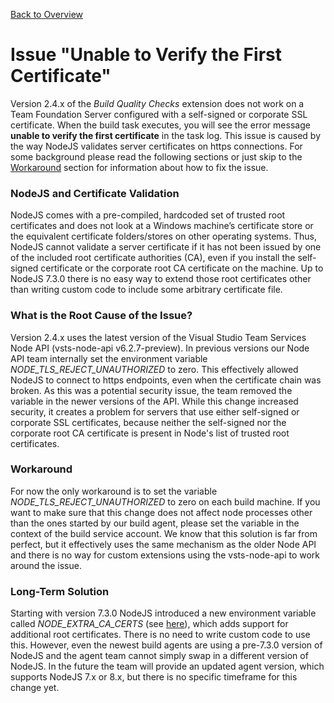 [Back to Overview](./overview.md)

# Issue "Unable to Verify the First Certificate"
Version 2.4.x of the *Build Quality Checks* extension does not work on a Team Foundation Server configured with a self-signed or corporate
SSL certificate. When the build task executes, you will see the error message **unable to verify the first certificate** in the task log.
This issue is caused by the way NodeJS validates server certificates on https connections. For some background please read the following
sections or just skip to the [Workaround](#workaround) section for information about how to fix the issue.

### NodeJS and Certificate Validation
NodeJS comes with a pre-compiled, hardcoded set of trusted root certificates and does not look at a Windows machine’s certificate store or
the equivalent certificate folders/stores on other operating systems. Thus, NodeJS cannot validate a server certificate if it has not been
issued by one of the included root certificate authorities (CA), even if you install the self-signed certificate or the corporate root CA
certificate on the machine. Up to NodeJS 7.3.0 there is no easy way to extend those root certificates other than writing custom code to
include some arbitrary certificate file.

### What is the Root Cause of the Issue?
Version 2.4.x uses the latest version of the Visual Studio Team Services Node API (vsts-node-api v6.2.7-preview). In previous versions our Node API team
internally set the environment variable *NODE_TLS_REJECT_UNAUTHORIZED* to zero. This effectively allowed NodeJS to connect to https endpoints,
even when the certificate chain was broken. As this was a potential security issue, the team removed the variable in the newer versions of the API.
While this change increased security, it creates a problem for servers that use either self-signed or corporate SSL certificates, because neither
the self-signed nor the corporate root CA certificate is present in Node's list of trusted root certificates.

### Workaround
For now the only workaround is to set the variable *NODE_TLS_REJECT_UNAUTHORIZED* to zero on each build machine. If you want to make sure that
this change does not affect node processes other than the ones started by our build agent, please set the variable in the context of the build
service account. We know that this solution is far from perfect, but it effectively uses the same mechanism as the older Node API and there is no
way for custom extensions using the vsts-node-api to work around the issue.

### Long-Term Solution
Starting with version 7.3.0 NodeJS introduced a new environment variable called *NODE_EXTRA_CA_CERTS* (see [here](https://nodejs.org/dist/latest-v8.x/docs/api/cli.html#cli_node_extra_ca_certs_file)),
which adds support for additional root certificates. There is no need to write custom code to use this. However, even the newest build agents
are using a pre-7.3.0 version of NodeJS and the agent team cannot simply swap in a different version of NodeJS. In the future the team will provide an updated
agent version, which supports NodeJS 7.x or 8.x, but there is no specific timeframe for this change yet.